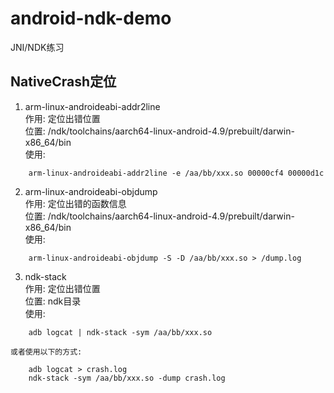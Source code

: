 # android-ndk-demo
JNI/NDK练习

## NativeCrash定位
1. arm-linux-androideabi-addr2line  
作用: 定位出错位置  
位置: /ndk/toolchains/aarch64-linux-android-4.9/prebuilt/darwin-x86_64/bin  
使用:
```shell
    arm-linux-androideabi-addr2line -e /aa/bb/xxx.so 00000cf4 00000d1c
```

2. arm-linux-androideabi-objdump  
作用: 定位出错的函数信息  
位置: /ndk/toolchains/aarch64-linux-android-4.9/prebuilt/darwin-x86_64/bin  
使用:
```shell
    arm-linux-androideabi-objdump -S -D /aa/bb/xxx.so > /dump.log
```

3. ndk-stack  
作用: 定位出错位置  
位置: ndk目录  
使用:
```shell
    adb logcat | ndk-stack -sym /aa/bb/xxx.so
```
	或者使用以下的方式:
```shell
    adb logcat > crash.log
    ndk-stack -sym /aa/bb/xxx.so -dump crash.log
```